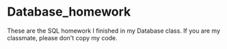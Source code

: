 # Database_homework
These are the SQL homework I finished in my Database class. If you are my classmate, please don't copy my code.
